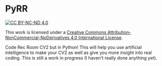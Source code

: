 # PyRR
[![CC BY-NC-ND 4.0][cc-by-nc-nd-shield]][cc-by-nc-nd]

This work is licensed under a [Creative Commons Attribution-NonCommercial-NoDerivatives 4.0 International License][cc-by-nc-nd].

[cc-by-nc-nd]: https://creativecommons.org/licenses/by-nc-nd/4.0/
[cc-by-nc-nd-shield]: https://licensebuttons.net/l/by-nc-nd/4.0/88x31.png

Code Rec Room CV2 but in Python! This will help you use artificial intelligence to make your CV2 as well as give you more insight into real coding.
This is still a work in progress (I haven't really done anything yet).
